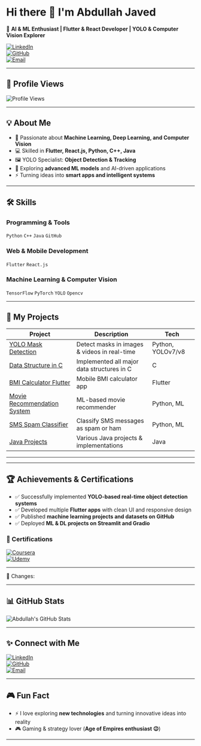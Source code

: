 # Hi there 👋 I'm Abdullah Javed

🚀 **AI & ML Enthusiast | Flutter & React Developer | YOLO & Computer Vision Explorer**

[![LinkedIn](https://img.shields.io/badge/LinkedIn-0077B5?style=flat&logo=linkedin&logoColor=white)](https://www.linkedin.com/in/abdullah-javed-a1b316310/)  
[![GitHub](https://img.shields.io/badge/GitHub-181717?style=flat&logo=github&logoColor=white)](https://github.com/abdullahjave)  
[![Email](https://img.shields.io/badge/Email-D14836?style=flat&logo=gmail&logoColor=white)](mailto:abdjaved634@gmail.com)

---

## 👀 Profile Views

![Profile Views](https://komarev.com/ghpvc/?username=abdullahjave&color=blue)

---

## 💡 About Me
- 🤖 Passionate about **Machine Learning, Deep Learning, and Computer Vision**  
- 💻 Skilled in **Flutter, React.js, Python, C++, Java**  
- 🖼️ YOLO Specialist: **Object Detection & Tracking**  
- 🌱 Exploring **advanced ML models** and AI-driven applications  
- ⚡ Turning ideas into **smart apps and intelligent systems**

---

## 🛠️ Skills

### Programming & Tools
`Python` `C++` `Java` `GitHub`

### Web & Mobile Development
`Flutter` `React.js`

### Machine Learning & Computer Vision
`TensorFlow` `PyTorch` `YOLO` `Opencv`

---

## 🚀 My Projects

| Project | Description | Tech |
|---------|-------------|------|
| [YOLO Mask Detection](https://github.com/abdullahjave/YOLOv7-in-GPU-Mode) | Detect masks in images & videos in real-time | Python, YOLOv7/v8 |
| [Data Structure in C](https://github.com/abdullahjave/Data_Structure_in_C) | Implemented all major data structures in C | C |
| [BMI Calculator Flutter](https://github.com/abdullahjave/BMI-Calculator-Flutter) | Mobile BMI calculator app | Flutter |
| [Movie Recommendation System](https://github.com/abdullahjave/Movie-Recomendation-System-using-ML) | ML-based movie recommender | Python, ML |
| [SMS Spam Classifier](https://github.com/abdullahjave/SMS-Spam-Classifier) | Classify SMS messages as spam or ham | Python, ML |
| [Java Projects](https://github.com/abdullahjave/Java) | Various Java projects & implementations | Java |

---

---

## 🏆 Achievements & Certifications

- ✅ Successfully implemented **YOLO-based real-time object detection systems**  
- ✅ Developed multiple **Flutter apps** with clean UI and responsive design  
- ✅ Published **machine learning projects and datasets on GitHub**  
- ✅ Deployed **ML & DL projects on Streamlit and Gradio**  

### 📜 Certifications
[![Coursera](https://img.shields.io/badge/Coursera-Neural%20Networks%20and%20Deep%20Learning-0056D2?style=for-the-badge&logo=coursera&logoColor=white)](https://www.coursera.org/account/accomplishments/verify/D8RO9JK9V55L)  
[![Udemy](https://img.shields.io/badge/Udemy-Modern%20JavaScript%20Certification-EC5252?style=for-the-badge&logo=udemy&logoColor=white)](https://www.udemy.com/certificate/UC-bc05bb68-1693-4748-96b0-e7703188fd10/)

---
🔑 Changes:

---

## 📊 GitHub Stats
![Abdullah's GitHub Stats](https://github-readme-stats.vercel.app/api?username=abdullahjave&show_icons=true&theme=radical)

---

## ✨ Connect with Me
[![LinkedIn](https://img.shields.io/badge/LinkedIn-0077B5?style=flat&logo=linkedin&logoColor=white)](https://www.linkedin.com/in/abdullah-javed-a1b316310/)  
[![GitHub](https://img.shields.io/badge/GitHub-181717?style=flat&logo=github&logoColor=white)](https://github.com/abdullahjave)  
[![Email](https://img.shields.io/badge/Email-D14836?style=flat&logo=gmail&logoColor=white)](mailto:abdjaved634@gmail.com)

---

## 🎮 Fun Fact
- ⚡ I love exploring **new technologies** and turning innovative ideas into reality  
- 🎮 Gaming & strategy lover (**Age of Empires enthusiast 😉**)  

---


